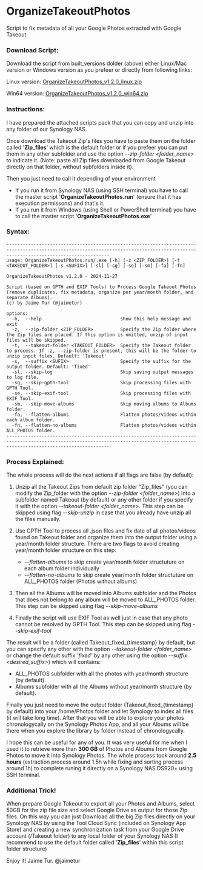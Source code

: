 # OrganizeTakeoutPhotos
Script to fix metadata of all your Google Photos extracted with Google Takeout

### Download Script:
Download the script from built_versions dolder (above) either Linux/Mac version or Windows version as you prefeer or directly from following links:

Linux version: [OrganizeTakeoutPhotos_v1.2.0_linux.zip](https://github.com/jaimetur/OrganizeTakeoutPhotos/raw/refs/heads/main/built_versions/OrganizeTakeoutPhotos_v1.2.0_linux.zip)

Win64 version: [OrganizeTakeoutPhotos_v1.2.0_win64.zip](https://github.com/jaimetur/OrganizeTakeoutPhotos/raw/refs/heads/main/built_versions/OrganizeTakeoutPhotos_v1.2.0_win64.zip)


### Instructions:
I have prepared the attached scripts pack that you can copy and unzip into any folder of our Synology NAS.

Once download the Takeout Zip's files you have to paste them on the folder called '**Zip_files**' which is the default folder or if you prefeer you can put them in any other subfolder and use the option _--zip-folder <folder_name>_ to indicate it. (Note: paste all Zip files downloaded from Google Takeout directly on that folder, without subfolders inside it).

Then you just need to call it depending of your environment
  - If you run it from Synology NAS (using SSH terminal) you have to call the master script '**OrganizeTakeoutPhotos.run**' (ensure that it has execution permissons) and that's it.
  - If you run it from Windows (using Shell or PowerShell terminal) you have to call the master script '**OrganizeTakeoutPhotos.exe**'

### Syntax:
```
----------------------------------------------------------------------------------------------------------------------------------------------------------------------------------
usage: OrganizeTakeoutPhotos.run/.exe [-h] [-z <ZIP_FOLDER>] [-t <TAKEOUT_FOLDER>] [-s <SUFIX>] [-sl] [-sg] [-se] [-sm] [-fa] [-fn]

OrganizeTakeoutPhotos v1.2.0 - 2024-11-27

Script (based on GPTH and EXIF Tools) to Process Google Takeout Photos (remove duplicates, fix metadata, organize per year/month folder, and separate Albums).
(c) by Jaime Tur (@jaimetur)

options:
  -h,  --help                             show this help message and exit
  -z,  --zip-folder <ZIP_FOLDER>          Specify the Zip folder where the Zip files are placed. If this option is omitted, unzip of input files will be skipped.
  -t,  --takeout-folder <TAKEOUT_FOLDER>  Specify the Takeout folder to process. If -z, --zip-folder is present, this will be the folder to unzip input files. Default: 'Takeout'
  -s,  --suffix <SUFIX>                   Specify the suffix for the output folder. Default: 'fixed'
  -sl, --skip-log                         Skip saving output messages to log file.
  -sg, --skip-gpth-tool                   Skip processing files with GPTH Tool.
  -se, --skip-exif-tool                   Skip processing files with EXIF Tool.
  -sm, --skip-move-albums                 Skip moving albums to Albums folder.
  -fa, --flatten-albums                   Flatten photos/videos within each album folder.
  -fn, --flatten-no-albums                Flatten photos/videos within ALL_PHOTOS folder.
----------------------------------------------------------------------------------------------------------------------------------------------------------------------------------
```
### Process Explained:
The whole process will do the next actions if all flags are false (by default):

1. Unzip all the Takeout Zips from default zip folder "Zip_files" (you can modify the Zip_folder with the option _--zip-folder <folder_name>_) into a subfolder named Takeout (by default) or any other folder if you specify it with the option _--takeout-folder <folder_name>_. This step can be skipped using flag _--skip-unzip_ in case that you already have unzip all the files manually.

2. Use GPTH Tool to process all .json files and fix date of all photos/videos found on Takeout folder and organize them into the output folder using  a year/month folder structure. There are two flags to avoid creating year/month folder structure on this step:
    - _--flatten-albums_ to skip create year/month folder structuture on each album folder individually
    - _--flatten-no-albums_ to skip create year/month folder structuture on ALL_PHOTOS folder (Photos without albums)

3. Then all the Albums will be moved into Albums subfolder and the Photos that does not belong to any album will be moved to ALL_PHOTOS folder. This step can be skipped using flag _--skip-move-albums_

4.  Finally the script will use EXIF Tool as well just in case that any photo cannot be resolved by GPTH Tool. This step can be skipped using flag _--skip-exif-tool_

The result will be a folder (called Takeout_fixed_{timestamp} by default, but you can specify any other with the option _--takeout-folder <folder_name>_ or change the default suffix _'fixed'_ by any other using the option _--suffix <desired_suffix>_) which will contains:

- ALL_PHOTOS subfolder with all the photos with year/month structure (by default).
- Albums subfolder with all the Albums without year/month structure (by default).

Finally you just need to move the output folder (Takeout_fixed_{timestamp} by default) into your /home/Photos folder and let Synology to index all files (it will take long time). After that you will be able to explore your photos chronologycally on the Synology Photos App, and all your Albums will be there when you explore the library by folder instead of chronologycally.

I hope this can be useful for any of you. It was very useful for me when I used it to retrieve more than **300 GB** of Photos and Albums from Google Photos to move it into Synology Photos. The whole process took around **2.5 hours** (extraction process around 1.5h while fixing and sorting process around 1h) to complete runing it directly on a Synology NAS DS920+ using SSH terminal.

### Additional Trick! 

When prepare Google Takeout to export all your Photos and Albums, select 50GB for the zip file size and select Google Drive as output for those Zip files. On this way you can just Download all the big Zip files directly on your Synology NAS by using the Tool Cloud Sync (included on Synology App Store) and creating a new synchronization task from your Google Drive account (/Takeout folder) to any local folder of your Synology NAS (I recommend to use the default folder called '**Zip_files**' within this script folder structure)

Enjoy it!
Jaime Tur.
@jaimetur 
